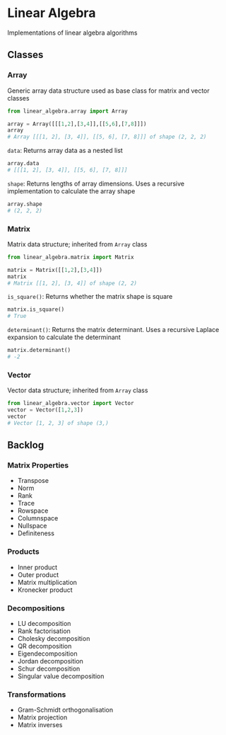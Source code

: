 # Linear Algebra

Implementations of linear algebra algorithms

## Classes

### Array

Generic array data structure used as base class for matrix and vector classes
```python
from linear_algebra.array import Array

array = Array([[[1,2],[3,4]],[[5,6],[7,8]]])
array
# Array [[[1, 2], [3, 4]], [[5, 6], [7, 8]]] of shape (2, 2, 2)
```

`data`: Returns array data as a nested list
```python
array.data
# [[[1, 2], [3, 4]], [[5, 6], [7, 8]]]
```

`shape`: Returns lengths of array dimensions. Uses a recursive implementation to calculate the array shape
```python
array.shape
# (2, 2, 2)
```

### Matrix

Matrix data structure; inherited from `Array` class
```python
from linear_algebra.matrix import Matrix

matrix = Matrix([[1,2],[3,4]])
matrix
# Matrix [[1, 2], [3, 4]] of shape (2, 2)
```

`is_square()`: Returns whether the matrix shape is square
```python
matrix.is_square()
# True
```

`determinant()`: Returns the matrix determinant. Uses a recursive Laplace expansion to calculate the determinant
```python
matrix.determinant()
# -2
```

### Vector

Vector data structure; inherited from `Array` class
```python
from linear_algebra.vector import Vector
vector = Vector([1,2,3])
vector
# Vector [1, 2, 3] of shape (3,)
```

## Backlog

### Matrix Properties
- Transpose
- Norm
- Rank
- Trace
- Rowspace
- Columnspace
- Nullspace
- Definiteness

### Products
- Inner product
- Outer product
- Matrix multiplication
- Kronecker product

### Decompositions
- LU decomposition
- Rank factorisation
- Cholesky decomposition
- QR decomposition
- Eigendecomposition
- Jordan decomposition
- Schur decomposition
- Singular value decomposition

### Transformations
- Gram-Schmidt orthogonalisation
- Matrix projection
- Matrix inverses